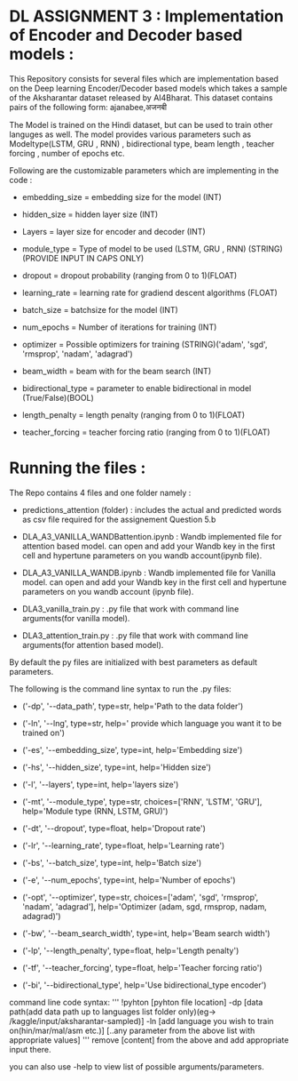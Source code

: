 # DL ASSIGNMENT 3 : Implementation of Encoder and Decoder based models :
This Repository consists for several files which are implementation based on the Deep learning Encoder/Decoder based models which takes a sample of the Aksharantar dataset released by AI4Bharat. This dataset contains pairs of the following form: ajanabee,अजनबी

The Model is trained on the Hindi dataset, but can be used to train other languges as well. The model provides various parameters such as Modeltype(LSTM, GRU , RNN) , bidirectional type, beam length , teacher forcing , number of epochs etc.

Following are the customizable parameters which are implementing in the code :

- embedding_size = embedding size for the model (INT)

- hidden_size = hidden layer size (INT)

- Layers = layer size for encoder and decoder (INT)

- module_type = Type of model to be used (LSTM, GRU , RNN) (STRING)(PROVIDE INPUT IN CAPS ONLY)

- dropout = dropout probability (ranging from 0 to 1)(FLOAT)

- learning_rate = learning rate for gradiend descent algorithms (FLOAT)

- batch_size = batchsize for the model (INT)

- num_epochs = Number of iterations for training (INT)

- optimizer = Possible optimizers for training (STRING)('adam', 'sgd', 'rmsprop', 'nadam', 'adagrad')

- beam_width = beam with for the beam search (INT)

- bidirectional_type = parameter to enable bidirectional in model (True/False)(BOOL)

- length_penalty = length penalty (ranging from 0 to 1)(FLOAT)

- teacher_forcing = teacher forcing ratio (ranging from 0 to 1)(FLOAT)


# Running the files :

The Repo contains 4 files and one folder namely :

- predictions_attention (folder) : includes the actual and predicted words as csv file required for the assignement Question 5.b

- DLA_A3_VANILLA_WANDBattention.ipynb : Wandb implemented file for attention based model. can open and add your Wandb key in the first cell and hypertune parameters on you wandb account(ipynb file).

- DLA_A3_VANILLA_WANDB.ipynb : Wandb implemented file for Vanilla model. can open and add your Wandb key in the first cell and hypertune parameters on you wandb account (ipynb file).

- DLA3_vanilla_train.py : .py file that work with command line arguments(for vanilla model).

- DLA3_attention_train.py : .py file that work with command line arguments(for attention based model).

By default the py files are initialized with best parameters as default parameters.

The following is the command line syntax to run the .py files:


- ('-dp', '--data_path', type=str, help='Path to the data folder')

- ('-ln', '--lng', type=str, help=' provide which language you want it to be trained on')

- ('-es', '--embedding_size', type=int, help='Embedding size')

- ('-hs', '--hidden_size', type=int, help='Hidden size')

- ('-l', '--layers', type=int,  help='layers size')

- ('-mt', '--module_type', type=str,  choices=['RNN', 'LSTM', 'GRU'], help='Module type (RNN, LSTM, GRU)')

- ('-dt', '--dropout', type=float,  help='Dropout rate')

- ('-lr', '--learning_rate', type=float,  help='Learning rate')

- ('-bs', '--batch_size', type=int, help='Batch size')

- ('-e', '--num_epochs', type=int,  help='Number of epochs')

- ('-opt', '--optimizer', type=str,  choices=['adam', 'sgd', 'rmsprop', 'nadam', 'adagrad'], help='Optimizer (adam, sgd, rmsprop, nadam, adagrad)')

- ('-bw', '--beam_search_width', type=int,  help='Beam search width')

- ('-lp', '--length_penalty', type=float,  help='Length penalty')

- ('-tf', '--teacher_forcing', type=float, help='Teacher forcing ratio')

- ('-bi', '--bidirectional_type', help='Use bidirectional_type encoder')

command line code syntax:
'''
!pyhton [pyhton file location] -dp [data path(add data path up to languages list folder only)(eg-> /kaggle/input/aksharantar-sampled)] -ln [add language you wish to train on(hin/mar/mal/asm etc.)] [..any parameter from the above list with appropriate values]
'''
remove [content] from the above and add appropriate input there.

you can also use -help to view list of possible arguments/parameters.
